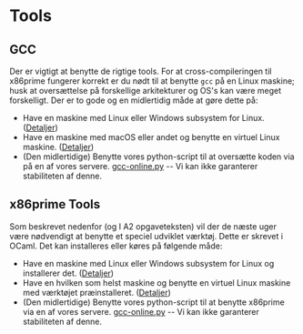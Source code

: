 
# Tools

## GCC
Der er vigtigt at benytte de rigtige tools. For at cross-compileringen til x86prime fungerer korrekt er du nødt til at benytte `gcc` på en Linux maskine; husk at oversættelse på forskellige arkitekturer og OS's kan være meget forskelligt. Der er to gode og en midlertidig måde at gøre dette på:

* Have en maskine med Linux eller Windows subsystem for Linux. ([Detaljer](https://github.com/kirkedal/compSys-e2019-pub/tree/master/tools))
* Have en maskine med macOS eller andet og benytte en virtuel Linux maskine. ([Detaljer](https://github.com/kirkedal/compSys-e2019-pub/tree/master/tools/vm))
* (Den midlertidige) Benytte vores python-script til at oversætte koden via på en af vores servere. [gcc-online.py](https://github.com/kirkedal/compSys-e2019-pub/blob/master/x86prime_tools/gcc-online.py) -- Vi kan ikke garanterer stabiliteten af denne.

## x86prime Tools

Som beskrevet nedenfor (og I A2 opgaveteksten) vil der de næste uger være nødvendigt at benytte et speciel udviklet værktøj. Dette er skrevet i OCaml. Det kan installeres eller køres på følgende måde:

* Have en maskine med Linux eller Windows subsystem for Linux og installerer det. ([Detaljer](https://github.com/finnschiermer/x86prime/blob/master/README.md))
* Have en hvilken som helst maskine og benytte en virtuel Linux maskine med værktøjet præinstalleret. ([Detaljer](https://github.com/kirkedal/compSys-e2019-pub/tree/master/tools/vm))
* (Den midlertidige) Benytte vores python-script til at benytte x86prime via en af vores servere. [gcc-online.py](https://github.com/kirkedal/compSys-e2019-pub/blob/master/x86prime_tools/) -- Vi kan ikke garanterer stabiliteten af denne.

